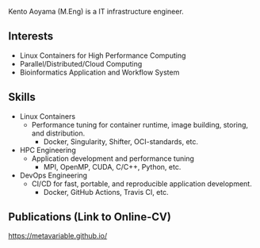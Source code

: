 Kento Aoyama (M.Eng) is a IT infrastructure engineer.

## Interests

- Linux Containers for High Performance Computing
- Parallel/Distributed/Cloud Computing
- Bioinformatics Application and Workflow System

## Skills

- Linux Containers
  - Performance tuning for container runtime, image building, storing, and distribution.
    - Docker, Singularity, Shifter, OCI-standards, etc.
- HPC Engineering
  - Application development and performance tuning
    - MPI, OpenMP, CUDA, C/C++, Python, etc.
- DevOps Engineering
  - CI/CD for fast, portable, and reproducible application development.
    - Docker, GitHub Actions, Travis CI, etc.

## Publications (Link to Online-CV)

https://metavariable.github.io/
